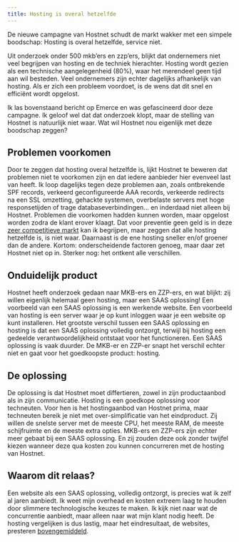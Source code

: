 ```yaml
---
title: Hosting is overal hetzelfde
---
```


De nieuwe campagne van Hostnet schudt de markt wakker met een simpele boodschap: Hosting is overal hetzelfde, service niet. 

Uit onderzoek onder 500 mkb’ers en zzp’ers, blijkt dat ondernemers niet veel begrijpen van hosting en de techniek hierachter. Hosting wordt gezien als een technische aangelegenheid (80%), waar het merendeel geen tijd aan wil besteden. Veel ondernemers zijn echter dagelijks afhankelijk van hosting. Als er zich een probleem voordoet, is de wens dat dit snel en efficiënt wordt opgelost.

Ik las bovenstaand bericht op Emerce en was gefascineerd door deze campagne. Ik geloof wel dat dat onderzoek klopt, maar de stelling van Hostnet is natuurlijk niet waar. Wat wil Hostnet nou eigenlijk met deze boodschap zeggen?

## Problemen voorkomen

Door te zeggen dat hosting overal hetzelfde is, lijkt Hostnet te beweren dat problemen niet te voorkomen zijn en dat iedere aanbieder hier evenveel last van heeft. Ik loop dagelijks tegen deze problemen aan, zoals ontbrekende SPF records, verkeerd geconfigureerde AAA records, verkeerde redirects na een SSL omzetting, gehackte systemen, overbelaste servers met hoge responsetijden of trage databaseverbindingen... en inderdaad niet alleen bij Hostnet. Problemen die voorkomen hadden kunnen worden, maar opgelost worden zodra de klant erover klaagt. Dat voor preventie geen geld is in deze [zeer competitieve markt](https://www.usecue.com/blog/the-race-to-zero-in-webhosting/) kan ik begrijpen, maar zeggen dat alle hosting hetzelfde is, is niet waar. Daarnaast is de ene hosting sneller en/of groener dan de andere. Kortom: onderscheidende factoren genoeg, maar daar zet Hostnet niet op in. Sterker nog: het ontkent alle verschillen.

## Onduidelijk product

Hostnet heeft onderzoek gedaan naar MKB-ers en ZZP-ers, en wat blijkt: zij willen eigenlijk helemaal geen hosting, maar een SAAS oplossing! Een voorbeeld van een SAAS oplossing is een werkende website. Een voorbeeld van hosting is een server waar je op kunt inloggen waar je een website op kunt installeren. Het grootste verschil tussen een SAAS oplossing en hosting is dat een SAAS oplossing volledig ontzorgt, terwijl bij hosting een gedeelde verantwoordelijkheid ontstaat voor het functioneren. Een SAAS oplossing is vaak duurder. De MKB-er en ZZP-er snapt het verschil echter niet en gaat voor het goedkoopste product: hosting.

## De oplossing

De oplossing is dat Hostnet moet differtieren, zowel in zijn productaanbod als in zijn communicatie. Hosting is een goedkope oplossing voor techneuten. Voor hen is het hostingaanbod van Hostnet prima, maar techneuten bereik je niet met over-simplificatie van het eindproduct. Zij willen de snelste server met de meeste CPU, het meeste RAM, de meeste schijfruimte en de meeste extra opties. MKB-ers en ZZP-ers zijn echter meer gebaat bij een SAAS oplossing. En zij zouden deze ook zonder twijfel kiezen wanneer deze qua kosten zou kunnen concurreren met de hosting van Hostnet.

## Waarom dit relaas?

Een website als een SAAS oplossing, volledig ontzorgt, is precies wat ik zelf al jaren aanbiedt. Ik weet mijn overhead en kosten extreem laag te houden door slimmere technologische keuzes te maken. Ik kijk niet naar wat de concurrentie aanbiedt, maar alleen naar wat mijn klant nodig heeft. De hosting vergelijken is dus lastig, maar het eindresultaat, de websites, presteren [bovengemiddeld](https://www.usecue.nl/portfolio/de-babywegwijzer/).